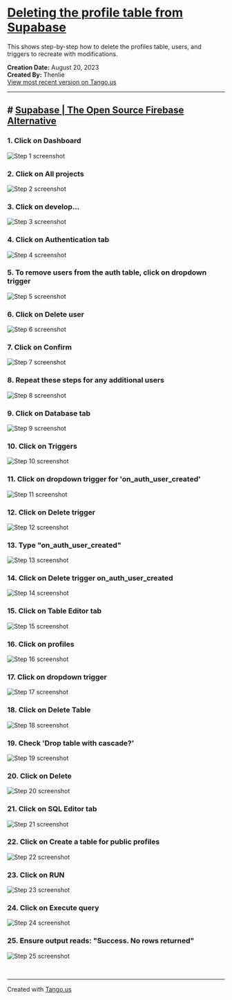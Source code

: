 # [Deleting the profile table from Supabase](https://app.tango.us/app/workflow/d61a055b-f7bb-4b53-a53c-01b866ec62ee?utm_source=markdown&utm_medium=markdown&utm_campaign=workflow%20export%20links)

This shows step-by-step how to delete the profiles table, users, and triggers to recreate with modifications.

__Creation Date:__ August 20, 2023  
__Created By:__ Thenlie  
[View most recent version on Tango.us](https://app.tango.us/app/workflow/d61a055b-f7bb-4b53-a53c-01b866ec62ee?utm_source=markdown&utm_medium=markdown&utm_campaign=workflow%20export%20links)



***




## # [Supabase | The Open Source Firebase Alternative](https://supabase.com/)


### 1. Click on Dashboard
![Step 1 screenshot](https://images.tango.us/workflows/d61a055b-f7bb-4b53-a53c-01b866ec62ee/steps/75ab2105-001d-40e3-a3ee-182210f40317/5edb5fa1-f9f0-4770-afb7-d02e6eb0ff5e.png?crop=focalpoint&fit=crop&fp-x=0.5000&fp-y=0.5000&w=1200&border=2%2CF4F2F7&border-radius=8%2C8%2C8%2C8&border-radius-inner=8%2C8%2C8%2C8&blend-align=bottom&blend-mode=normal&blend-x=0&blend-w=1200&blend64=aHR0cHM6Ly9pbWFnZXMudGFuZ28udXMvc3RhdGljL21hZGUtd2l0aC10YW5nby13YXRlcm1hcmstdjIucG5n&mark-x=933&mark-y=8&m64=aHR0cHM6Ly9pbWFnZXMudGFuZ28udXMvc3RhdGljL2JsYW5rLnBuZz9tYXNrPWNvcm5lcnMmYm9yZGVyPTQlMkNGRjc0NDImdz01MCZoPTE5JmZpdD1jcm9wJmNvcm5lci1yYWRpdXM9MTA%3D)


### 2. Click on All projects
![Step 2 screenshot](https://images.tango.us/workflows/d61a055b-f7bb-4b53-a53c-01b866ec62ee/steps/75fdd9be-6816-413c-a12e-32104d2a7c79/51459f6c-f935-4433-a69d-c89284124885.png?crop=focalpoint&fit=crop&fp-x=0.5000&fp-y=0.5000&w=1200&border=2%2CF4F2F7&border-radius=8%2C8%2C8%2C8&border-radius-inner=8%2C8%2C8%2C8&blend-align=bottom&blend-mode=normal&blend-x=0&blend-w=1200&blend64=aHR0cHM6Ly9pbWFnZXMudGFuZ28udXMvc3RhdGljL21hZGUtd2l0aC10YW5nby13YXRlcm1hcmstdjIucG5n&mark-x=11&mark-y=54&m64=aHR0cHM6Ly9pbWFnZXMudGFuZ28udXMvc3RhdGljL2JsYW5rLnBuZz9tYXNrPWNvcm5lcnMmYm9yZGVyPTQlMkNGRjc0NDImdz0xMjAmaD0yMCZmaXQ9Y3JvcCZjb3JuZXItcmFkaXVzPTEw)


### 3. Click on develop…
![Step 3 screenshot](https://images.tango.us/workflows/d61a055b-f7bb-4b53-a53c-01b866ec62ee/steps/a760db49-62a1-45a4-866d-768d527c706e/374969ec-9dd2-4226-a03d-f991e9eb8f05.png?crop=focalpoint&fit=crop&fp-x=0.5000&fp-y=0.5000&w=1200&border=2%2CF4F2F7&border-radius=8%2C8%2C8%2C8&border-radius-inner=8%2C8%2C8%2C8&blend-align=bottom&blend-mode=normal&blend-x=0&blend-w=1200&blend64=aHR0cHM6Ly9pbWFnZXMudGFuZ28udXMvc3RhdGljL21hZGUtd2l0aC10YW5nby13YXRlcm1hcmstdjIucG5n&mark-x=500&mark-y=204&m64=aHR0cHM6Ly9pbWFnZXMudGFuZ28udXMvc3RhdGljL2JsYW5rLnBuZz9tYXNrPWNvcm5lcnMmYm9yZGVyPTQlMkNGRjc0NDImdz0zNDQmaD03NiZmaXQ9Y3JvcCZjb3JuZXItcmFkaXVzPTEw)


### 4. Click on Authentication tab
![Step 4 screenshot](https://images.tango.us/workflows/d61a055b-f7bb-4b53-a53c-01b866ec62ee/steps/955428f5-da17-43d0-9885-ad6c5cc1da8a/496339c3-96f4-4b8e-9439-4340df9417b1.png?crop=focalpoint&fit=crop&fp-x=0.5000&fp-y=0.5000&w=1200&border=2%2CF4F2F7&border-radius=8%2C8%2C8%2C8&border-radius-inner=8%2C8%2C8%2C8&blend-align=bottom&blend-mode=normal&blend-x=0&blend-w=1200&blend64=aHR0cHM6Ly9pbWFnZXMudGFuZ28udXMvc3RhdGljL21hZGUtd2l0aC10YW5nby13YXRlcm1hcmstdjIucG5n&mark-x=2&mark-y=146&m64=aHR0cHM6Ly9pbWFnZXMudGFuZ28udXMvc3RhdGljL2JsYW5rLnBuZz9tYXNrPWNvcm5lcnMmYm9yZGVyPTQlMkNGRjc0NDImdz0yNiZoPTI3JmZpdD1jcm9wJmNvcm5lci1yYWRpdXM9MTA%3D)


### 5. To remove users from the auth table, click on dropdown trigger
![Step 5 screenshot](https://images.tango.us/workflows/d61a055b-f7bb-4b53-a53c-01b866ec62ee/steps/8c37de34-0124-4d8f-aa30-92c3efda5619/75124b47-9e3e-4f36-86f9-41cb41b9587e.png?crop=focalpoint&fit=crop&fp-x=0.5000&fp-y=0.5000&w=1200&border=2%2CF4F2F7&border-radius=8%2C8%2C8%2C8&border-radius-inner=8%2C8%2C8%2C8&blend-align=bottom&blend-mode=normal&blend-x=0&blend-w=1200&blend64=aHR0cHM6Ly9pbWFnZXMudGFuZ28udXMvc3RhdGljL21hZGUtd2l0aC10YW5nby13YXRlcm1hcmstdjIucG5n&mark-x=1103&mark-y=104&m64=aHR0cHM6Ly9pbWFnZXMudGFuZ28udXMvc3RhdGljL2JsYW5rLnBuZz9tYXNrPWNvcm5lcnMmYm9yZGVyPTQlMkNGRjc0NDImdz0yNSZoPTE4JmZpdD1jcm9wJmNvcm5lci1yYWRpdXM9MTA%3D)


### 6. Click on Delete user
![Step 6 screenshot](https://images.tango.us/workflows/d61a055b-f7bb-4b53-a53c-01b866ec62ee/steps/be3ea8dc-cece-4150-a79f-ba4556bb3bf7/e11e29a7-fb1e-4822-989d-c7481473831d.png?crop=focalpoint&fit=crop&fp-x=0.8456&fp-y=0.2970&fp-z=3.0288&w=1200&border=2%2CF4F2F7&border-radius=8%2C8%2C8%2C8&border-radius-inner=8%2C8%2C8%2C8&blend-align=bottom&blend-mode=normal&blend-x=0&blend-w=1200&blend64=aHR0cHM6Ly9pbWFnZXMudGFuZ28udXMvc3RhdGljL21hZGUtd2l0aC10YW5nby13YXRlcm1hcmstdjIucG5n&mark-x=723&mark-y=272&m64=aHR0cHM6Ly9pbWFnZXMudGFuZ28udXMvc3RhdGljL2JsYW5rLnBuZz9tYXNrPWNvcm5lcnMmYm9yZGVyPTYlMkNGRjc0NDImdz0yMjcmaD02OCZmaXQ9Y3JvcCZjb3JuZXItcmFkaXVzPTEw)


### 7. Click on Confirm
![Step 7 screenshot](https://images.tango.us/workflows/d61a055b-f7bb-4b53-a53c-01b866ec62ee/steps/ff286855-c1e5-4960-ac69-6d1b414555dc/3a13bb0c-d48d-449e-b691-72f3ac36de28.png?crop=focalpoint&fit=crop&fp-x=0.5642&fp-y=0.5459&fp-z=2.9900&w=1200&border=2%2CF4F2F7&border-radius=8%2C8%2C8%2C8&border-radius-inner=8%2C8%2C8%2C8&blend-align=bottom&blend-mode=normal&blend-x=0&blend-w=1200&blend64=aHR0cHM6Ly9pbWFnZXMudGFuZ28udXMvc3RhdGljL21hZGUtd2l0aC10YW5nby13YXRlcm1hcmstdjIucG5n&mark-x=538&mark-y=343&m64=aHR0cHM6Ly9pbWFnZXMudGFuZ28udXMvc3RhdGljL2JsYW5rLnBuZz9tYXNrPWNvcm5lcnMmYm9yZGVyPTYlMkNGRjc0NDImdz0xMjQmaD01NyZmaXQ9Y3JvcCZjb3JuZXItcmFkaXVzPTEw)


### 8. Repeat these steps for any additional users
![Step 8 screenshot](https://images.tango.us/workflows/d61a055b-f7bb-4b53-a53c-01b866ec62ee/steps/a823ad6c-4a5a-4e8c-a1c1-dbee0fbec328/e7ee816d-934d-428c-a00a-6c6f8326fede.png?crop=focalpoint&fit=crop&fp-x=0.9250&fp-y=0.1519&fp-z=3.0858&w=1200&border=2%2CF4F2F7&border-radius=8%2C8%2C8%2C8&border-radius-inner=8%2C8%2C8%2C8&blend-align=bottom&blend-mode=normal&blend-x=0&blend-w=1200&blend64=aHR0cHM6Ly9pbWFnZXMudGFuZ28udXMvc3RhdGljL21hZGUtd2l0aC10YW5nby13YXRlcm1hcmstdjIucG5n&mark-x=885&mark-y=321&m64=aHR0cHM6Ly9pbWFnZXMudGFuZ28udXMvc3RhdGljL2JsYW5rLnBuZz9tYXNrPWNvcm5lcnMmYm9yZGVyPTYlMkNGRjc0NDImdz03NiZoPTU1JmZpdD1jcm9wJmNvcm5lci1yYWRpdXM9MTA%3D)


### 9. Click on Database tab
![Step 9 screenshot](https://images.tango.us/workflows/d61a055b-f7bb-4b53-a53c-01b866ec62ee/steps/020d286d-734b-45d7-90a5-880a69ced276/2f12413a-8285-468e-982e-3a873f6300de.png?crop=focalpoint&fit=crop&fp-x=0.0128&fp-y=0.1789&fp-z=2.9754&w=1200&border=2%2CF4F2F7&border-radius=8%2C8%2C8%2C8&border-radius-inner=8%2C8%2C8%2C8&blend-align=bottom&blend-mode=normal&blend-x=0&blend-w=1200&blend64=aHR0cHM6Ly9pbWFnZXMudGFuZ28udXMvc3RhdGljL21hZGUtd2l0aC10YW5nby13YXRlcm1hcmstdjIucG5n&mark-x=7&mark-y=332&m64=aHR0cHM6Ly9pbWFnZXMudGFuZ28udXMvc3RhdGljL2JsYW5rLnBuZz9tYXNrPWNvcm5lcnMmYm9yZGVyPTYlMkNGRjc0NDImdz03OCZoPTgwJmZpdD1jcm9wJmNvcm5lci1yYWRpdXM9MTA%3D)


### 10. Click on Triggers
![Step 10 screenshot](https://images.tango.us/workflows/d61a055b-f7bb-4b53-a53c-01b866ec62ee/steps/48edc284-c617-4a7b-9407-ba01d5e70580/ec2a6a2d-2cb7-4027-a095-66777a9ec9ea.png?crop=focalpoint&fit=crop&fp-x=0.0854&fp-y=0.1278&fp-z=2.4315&w=1200&border=2%2CF4F2F7&border-radius=8%2C8%2C8%2C8&border-radius-inner=8%2C8%2C8%2C8&blend-align=bottom&blend-mode=normal&blend-x=0&blend-w=1200&blend64=aHR0cHM6Ly9pbWFnZXMudGFuZ28udXMvc3RhdGljL21hZGUtd2l0aC10YW5nby13YXRlcm1hcmstdjIucG5n&mark-x=87&mark-y=206&m64=aHR0cHM6Ly9pbWFnZXMudGFuZ28udXMvc3RhdGljL2JsYW5rLnBuZz9tYXNrPWNvcm5lcnMmYm9yZGVyPTYlMkNGRjc0NDImdz0zMjUmaD00OSZmaXQ9Y3JvcCZjb3JuZXItcmFkaXVzPTEw)


### 11. Click on dropdown trigger for 'on_auth_user_created'
![Step 11 screenshot](https://images.tango.us/workflows/d61a055b-f7bb-4b53-a53c-01b866ec62ee/steps/684a977a-6cf2-4a4a-9382-cf4612b38953/5fdce002-478f-433f-9477-9399255a1033.png?crop=focalpoint&fit=crop&fp-x=0.5472&fp-y=0.4891&fp-z=1.0850&w=1200&border=2%2CF4F2F7&border-radius=8%2C8%2C8%2C8&border-radius-inner=8%2C8%2C8%2C8&blend-align=bottom&blend-mode=normal&blend-x=0&blend-w=1200&blend64=aHR0cHM6Ly9pbWFnZXMudGFuZ28udXMvc3RhdGljL21hZGUtd2l0aC10YW5nby13YXRlcm1hcmstdjIucG5n&mark-x=1146&mark-y=286&m64=aHR0cHM6Ly9pbWFnZXMudGFuZ28udXMvc3RhdGljL2JsYW5rLnBuZz9tYXNrPWNvcm5lcnMmYm9yZGVyPTYlMkNGRjc0NDImdz0yNyZoPTE5JmZpdD1jcm9wJmNvcm5lci1yYWRpdXM9MTA%3D)


### 12. Click on Delete trigger
![Step 12 screenshot](https://images.tango.us/workflows/d61a055b-f7bb-4b53-a53c-01b866ec62ee/steps/505acc0e-a784-450f-af32-503052eca491/5f3dfce1-369a-4650-bd2e-886a2b750c8f.png?crop=focalpoint&fit=crop&fp-x=0.9176&fp-y=0.4504&fp-z=3.0296&w=1200&border=2%2CF4F2F7&border-radius=8%2C8%2C8%2C8&border-radius-inner=8%2C8%2C8%2C8&blend-align=bottom&blend-mode=normal&blend-x=0&blend-w=1200&blend64=aHR0cHM6Ly9pbWFnZXMudGFuZ28udXMvc3RhdGljL21hZGUtd2l0aC10YW5nby13YXRlcm1hcmstdjIucG5n&mark-x=679&mark-y=338&m64=aHR0cHM6Ly9pbWFnZXMudGFuZ28udXMvc3RhdGljL2JsYW5rLnBuZz9tYXNrPWNvcm5lcnMmYm9yZGVyPTYlMkNGRjc0NDImdz00NDMmaD02OCZmaXQ9Y3JvcCZjb3JuZXItcmFkaXVzPTEw)


### 13. Type "on_auth_user_created"
![Step 13 screenshot](https://images.tango.us/workflows/d61a055b-f7bb-4b53-a53c-01b866ec62ee/steps/e178ba29-fe67-4fc2-aaf4-665a8a21666b/197f62c8-f702-48c1-abf6-1360ecc918c5.png?crop=focalpoint&fit=crop&fp-x=0.5000&fp-y=0.5624&fp-z=2.1601&w=1200&border=2%2CF4F2F7&border-radius=8%2C8%2C8%2C8&border-radius-inner=8%2C8%2C8%2C8&blend-align=bottom&blend-mode=normal&blend-x=0&blend-w=1200&blend64=aHR0cHM6Ly9pbWFnZXMudGFuZ28udXMvc3RhdGljL21hZGUtd2l0aC10YW5nby13YXRlcm1hcmstdjIucG5n&mark-x=389&mark-y=344&m64=aHR0cHM6Ly9pbWFnZXMudGFuZ28udXMvc3RhdGljL2JsYW5rLnBuZz9tYXNrPWNvcm5lcnMmYm9yZGVyPTYlMkNGRjc0NDImdz00MjImaD01NiZmaXQ9Y3JvcCZjb3JuZXItcmFkaXVzPTEw)


### 14. Click on Delete trigger on_auth_user_created
![Step 14 screenshot](https://images.tango.us/workflows/d61a055b-f7bb-4b53-a53c-01b866ec62ee/steps/96462152-60f8-438c-be1a-dfdeefb9f6a7/663b9bd7-b1e5-438b-9f89-0350a2fe7f16.png?crop=focalpoint&fit=crop&fp-x=0.5000&fp-y=0.6188&fp-z=2.1601&w=1200&border=2%2CF4F2F7&border-radius=8%2C8%2C8%2C8&border-radius-inner=8%2C8%2C8%2C8&blend-align=bottom&blend-mode=normal&blend-x=0&blend-w=1200&blend64=aHR0cHM6Ly9pbWFnZXMudGFuZ28udXMvc3RhdGljL21hZGUtd2l0aC10YW5nby13YXRlcm1hcmstdjIucG5n&mark-x=389&mark-y=344&m64=aHR0cHM6Ly9pbWFnZXMudGFuZ28udXMvc3RhdGljL2JsYW5rLnBuZz9tYXNrPWNvcm5lcnMmYm9yZGVyPTYlMkNGRjc0NDImdz00MjImaD01NiZmaXQ9Y3JvcCZjb3JuZXItcmFkaXVzPTEw)


### 15. Click on Table Editor tab
![Step 15 screenshot](https://images.tango.us/workflows/d61a055b-f7bb-4b53-a53c-01b866ec62ee/steps/8dfbbba2-f3f2-4cca-9dfe-ed3a901c77b2/bd479f58-bda6-4ecd-8f87-94b37d76c25a.png?crop=focalpoint&fit=crop&fp-x=0.0128&fp-y=0.1000&fp-z=2.9754&w=1200&border=2%2CF4F2F7&border-radius=8%2C8%2C8%2C8&border-radius-inner=8%2C8%2C8%2C8&blend-align=bottom&blend-mode=normal&blend-x=0&blend-w=1200&blend64=aHR0cHM6Ly9pbWFnZXMudGFuZ28udXMvc3RhdGljL21hZGUtd2l0aC10YW5nby13YXRlcm1hcmstdjIucG5n&mark-x=7&mark-y=181&m64=aHR0cHM6Ly9pbWFnZXMudGFuZ28udXMvc3RhdGljL2JsYW5rLnBuZz9tYXNrPWNvcm5lcnMmYm9yZGVyPTYlMkNGRjc0NDImdz03OCZoPTgwJmZpdD1jcm9wJmNvcm5lci1yYWRpdXM9MTA%3D)


### 16. Click on profiles
![Step 16 screenshot](https://images.tango.us/workflows/d61a055b-f7bb-4b53-a53c-01b866ec62ee/steps/a8161113-6b42-421b-b71d-3dbcc38620c5/ebeeb450-97d8-4856-881a-beebdbc0bd9a.png?crop=focalpoint&fit=crop&fp-x=0.0803&fp-y=0.1835&fp-z=2.5170&w=1200&border=2%2CF4F2F7&border-radius=8%2C8%2C8%2C8&border-radius-inner=8%2C8%2C8%2C8&blend-align=bottom&blend-mode=normal&blend-x=0&blend-w=1200&blend64=aHR0cHM6Ly9pbWFnZXMudGFuZ28udXMvc3RhdGljL21hZGUtd2l0aC10YW5nby13YXRlcm1hcmstdjIucG5n&mark-x=96&mark-y=318&m64=aHR0cHM6Ly9pbWFnZXMudGFuZ28udXMvc3RhdGljL2JsYW5rLnBuZz9tYXNrPWNvcm5lcnMmYm9yZGVyPTYlMkNGRjc0NDImdz0yOTQmaD01MSZmaXQ9Y3JvcCZjb3JuZXItcmFkaXVzPTEw)


### 17. Click on dropdown trigger
![Step 17 screenshot](https://images.tango.us/workflows/d61a055b-f7bb-4b53-a53c-01b866ec62ee/steps/52dcfbe9-3040-4103-bc99-81b9cbc1e213/f8894993-f063-4853-8209-748677ea7b28.png?crop=focalpoint&fit=crop&fp-x=0.1285&fp-y=0.1835&fp-z=3.1591&w=1200&border=2%2CF4F2F7&border-radius=8%2C8%2C8%2C8&border-radius-inner=8%2C8%2C8%2C8&blend-align=bottom&blend-mode=normal&blend-x=0&blend-w=1200&blend64=aHR0cHM6Ly9pbWFnZXMudGFuZ28udXMvc3RhdGljL21hZGUtd2l0aC10YW5nby13YXRlcm1hcmstdjIucG5n&mark-x=468&mark-y=352&m64=aHR0cHM6Ly9pbWFnZXMudGFuZ28udXMvc3RhdGljL2JsYW5rLnBuZz9tYXNrPWNvcm5lcnMmYm9yZGVyPTYlMkNGRjc0NDImdz0zOSZoPTM5JmZpdD1jcm9wJmNvcm5lci1yYWRpdXM9MTA%3D)


### 18. Click on Delete Table
![Step 18 screenshot](https://images.tango.us/workflows/d61a055b-f7bb-4b53-a53c-01b866ec62ee/steps/d21a172c-88aa-4b30-bdd7-89618f7ae2e2/73b05191-2597-4e3c-9779-fbdecc4abced.png?crop=focalpoint&fit=crop&fp-x=0.1699&fp-y=0.2955&fp-z=2.5499&w=1200&border=2%2CF4F2F7&border-radius=8%2C8%2C8%2C8&border-radius-inner=8%2C8%2C8%2C8&blend-align=bottom&blend-mode=normal&blend-x=0&blend-w=1200&blend64=aHR0cHM6Ly9pbWFnZXMudGFuZ28udXMvc3RhdGljL21hZGUtd2l0aC10YW5nby13YXRlcm1hcmstdjIucG5n&mark-x=379&mark-y=343&m64=aHR0cHM6Ly9pbWFnZXMudGFuZ28udXMvc3RhdGljL2JsYW5rLnBuZz9tYXNrPWNvcm5lcnMmYm9yZGVyPTYlMkNGRjc0NDImdz0yODImaD01NyZmaXQ9Y3JvcCZjb3JuZXItcmFkaXVzPTEw)


### 19. Check 'Drop table with cascade?'
![Step 19 screenshot](https://images.tango.us/workflows/d61a055b-f7bb-4b53-a53c-01b866ec62ee/steps/e64238e3-bf9a-4a92-bf8e-fddcca5277b2/28aa3a18-419d-465d-900a-c04114875c38.png?crop=focalpoint&fit=crop&fp-x=0.4241&fp-y=0.4496&fp-z=3.1442&w=1200&border=2%2CF4F2F7&border-radius=8%2C8%2C8%2C8&border-radius-inner=8%2C8%2C8%2C8&blend-align=bottom&blend-mode=normal&blend-x=0&blend-w=1200&blend64=aHR0cHM6Ly9pbWFnZXMudGFuZ28udXMvc3RhdGljL21hZGUtd2l0aC10YW5nby13YXRlcm1hcmstdjIucG5n&mark-x=579&mark-y=350&m64=aHR0cHM6Ly9pbWFnZXMudGFuZ28udXMvc3RhdGljL2JsYW5rLnBuZz9tYXNrPWNvcm5lcnMmYm9yZGVyPTYlMkNGRjc0NDImdz00MiZoPTQyJmZpdD1jcm9wJmNvcm5lci1yYWRpdXM9MTA%3D)


### 20. Click on Delete
![Step 20 screenshot](https://images.tango.us/workflows/d61a055b-f7bb-4b53-a53c-01b866ec62ee/steps/612b73e6-1fad-428e-846b-c0464d0f4cd2/59d423ed-b5a6-4c73-8b89-77a713a98d4f.png?crop=focalpoint&fit=crop&fp-x=0.5663&fp-y=0.6301&fp-z=3.0279&w=1200&border=2%2CF4F2F7&border-radius=8%2C8%2C8%2C8&border-radius-inner=8%2C8%2C8%2C8&blend-align=bottom&blend-mode=normal&blend-x=0&blend-w=1200&blend64=aHR0cHM6Ly9pbWFnZXMudGFuZ28udXMvc3RhdGljL21hZGUtd2l0aC10YW5nby13YXRlcm1hcmstdjIucG5n&mark-x=545&mark-y=343&m64=aHR0cHM6Ly9pbWFnZXMudGFuZ28udXMvc3RhdGljL2JsYW5rLnBuZz9tYXNrPWNvcm5lcnMmYm9yZGVyPTYlMkNGRjc0NDImdz0xMTAmaD01OCZmaXQ9Y3JvcCZjb3JuZXItcmFkaXVzPTEw)


### 21. Click on SQL Editor tab
![Step 21 screenshot](https://images.tango.us/workflows/d61a055b-f7bb-4b53-a53c-01b866ec62ee/steps/5d39d480-feb8-4578-94da-a0dee091e75a/a43b1fc3-9c41-4730-85c3-cf292c5d1f8f.png?crop=focalpoint&fit=crop&fp-x=0.0128&fp-y=0.1361&fp-z=2.9754&w=1200&border=2%2CF4F2F7&border-radius=8%2C8%2C8%2C8&border-radius-inner=8%2C8%2C8%2C8&blend-align=bottom&blend-mode=normal&blend-x=0&blend-w=1200&blend64=aHR0cHM6Ly9pbWFnZXMudGFuZ28udXMvc3RhdGljL21hZGUtd2l0aC10YW5nby13YXRlcm1hcmstdjIucG5n&mark-x=7&mark-y=261&m64=aHR0cHM6Ly9pbWFnZXMudGFuZ28udXMvc3RhdGljL2JsYW5rLnBuZz9tYXNrPWNvcm5lcnMmYm9yZGVyPTYlMkNGRjc0NDImdz03OCZoPTgwJmZpdD1jcm9wJmNvcm5lci1yYWRpdXM9MTA%3D)


### 22. Click on Create a table for public profiles
![Step 22 screenshot](https://images.tango.us/workflows/d61a055b-f7bb-4b53-a53c-01b866ec62ee/steps/f4097680-e324-42c1-881f-19b1904cdac0/61813ed9-b34d-4312-9be8-df68b89ddbd4.png?crop=focalpoint&fit=crop&fp-x=0.0784&fp-y=0.1910&fp-z=2.5170&w=1200&border=2%2CF4F2F7&border-radius=8%2C8%2C8%2C8&border-radius-inner=8%2C8%2C8%2C8&blend-align=bottom&blend-mode=normal&blend-x=0&blend-w=1200&blend64=aHR0cHM6Ly9pbWFnZXMudGFuZ28udXMvc3RhdGljL21hZGUtd2l0aC10YW5nby13YXRlcm1hcmstdjIucG5n&mark-x=90&mark-y=318&m64=aHR0cHM6Ly9pbWFnZXMudGFuZ28udXMvc3RhdGljL2JsYW5rLnBuZz9tYXNrPWNvcm5lcnMmYm9yZGVyPTYlMkNGRjc0NDImdz0yOTQmaD03OSZmaXQ9Y3JvcCZjb3JuZXItcmFkaXVzPTEw)


### 23. Click on RUN
![Step 23 screenshot](https://images.tango.us/workflows/d61a055b-f7bb-4b53-a53c-01b866ec62ee/steps/f6dfe686-b754-4564-8580-7f49b774611b/688e2046-9f97-4ae1-a3d7-8e17e49ba9cc.png?crop=focalpoint&fit=crop&fp-x=0.5396&fp-y=0.5066&fp-z=1.0708&w=1200&border=2%2CF4F2F7&border-radius=8%2C8%2C8%2C8&border-radius-inner=8%2C8%2C8%2C8&blend-align=bottom&blend-mode=normal&blend-x=0&blend-w=1200&blend64=aHR0cHM6Ly9pbWFnZXMudGFuZ28udXMvc3RhdGljL21hZGUtd2l0aC10YW5nby13YXRlcm1hcmstdjIucG5n&mark-x=1131&mark-y=401&m64=aHR0cHM6Ly9pbWFnZXMudGFuZ28udXMvc3RhdGljL2JsYW5rLnBuZz9tYXNrPWNvcm5lcnMmYm9yZGVyPTYlMkNGRjc0NDImdz01MiZoPTIwJmZpdD1jcm9wJmNvcm5lci1yYWRpdXM9MTA%3D)


### 24. Click on Execute query
![Step 24 screenshot](https://images.tango.us/workflows/d61a055b-f7bb-4b53-a53c-01b866ec62ee/steps/8d0b090e-040f-46e2-936c-b102031a81d2/bf2a5b4f-434e-438e-a2c1-c4ad109c1385.png?crop=focalpoint&fit=crop&fp-x=0.5407&fp-y=0.5534&fp-z=2.6214&w=1200&border=2%2CF4F2F7&border-radius=8%2C8%2C8%2C8&border-radius-inner=8%2C8%2C8%2C8&blend-align=bottom&blend-mode=normal&blend-x=0&blend-w=1200&blend64=aHR0cHM6Ly9pbWFnZXMudGFuZ28udXMvc3RhdGljL21hZGUtd2l0aC10YW5nby13YXRlcm1hcmstdjIucG5n&mark-x=472&mark-y=347&m64=aHR0cHM6Ly9pbWFnZXMudGFuZ28udXMvc3RhdGljL2JsYW5rLnBuZz9tYXNrPWNvcm5lcnMmYm9yZGVyPTYlMkNGRjc0NDImdz0yNTYmaD01MCZmaXQ9Y3JvcCZjb3JuZXItcmFkaXVzPTEw)


### 25. Ensure output reads: "Success. No rows returned"
![Step 25 screenshot](https://images.tango.us/workflows/d61a055b-f7bb-4b53-a53c-01b866ec62ee/steps/c42c7a38-0a69-4333-9f81-dc6f381979bc/d11da024-9029-4c9d-9a94-9cec161a8951.png?crop=focalpoint&fit=crop&fp-x=0.2503&fp-y=0.5638&fp-z=2.0000&w=1200&border=2%2CF4F2F7&border-radius=8%2C8%2C8%2C8&border-radius-inner=8%2C8%2C8%2C8&blend-align=bottom&blend-mode=normal&blend-x=0&blend-w=1200&blend64=aHR0cHM6Ly9pbWFnZXMudGFuZ28udXMvc3RhdGljL21hZGUtd2l0aC10YW5nby13YXRlcm1hcmstdjIucG5n&mark-x=343&mark-y=379&m64=aHR0cHM6Ly9pbWFnZXMudGFuZ28udXMvc3RhdGljL2JsYW5rLnBuZz9tYXNrPWNvcm5lcnMmYm9yZGVyPTYlMkNGRjc0NDImdz0yMDUxJmg9NjcmZml0PWNyb3AmY29ybmVyLXJhZGl1cz0xMA%3D%3D)

<br/>

***
Created with [Tango.us](https://tango.us?utm_source=markdown&utm_medium=markdown&utm_campaign=workflow%20export%20links)
